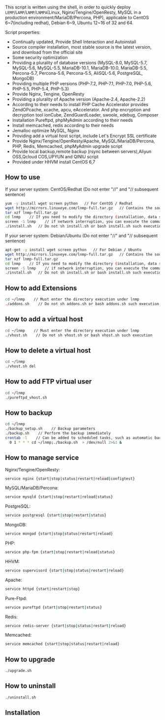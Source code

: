 This script is written using the shell, in order to quickly deploy `LEMP`/`LAMP`/`LNMP`/`LNMPA`(Linux, Nginx/Tengine/OpenResty, MySQL in a production environment/MariaDB/Percona, PHP), applicable to CentOS 6~7(including redhat), Debian 6~9, Ubuntu 12~16 of 32 and 64. 

Script properties:
- Continually updated, Provide Shell Interaction and Autoinstall
- Source compiler installation, most stable source is the latest version, and download from the official site
- Some security optimization
- Providing a plurality of database versions (MySQL-8.0, MySQL-5.7, MySQL-5.6, MySQL-5.5, MariaDB-10.1, MariaDB-10.0, MariaDB-5.5, Percona-5.7, Percona-5.6, Percona-5.5, AliSQL-5.6, PostgreSQL, MongoDB)
- Providing multiple PHP versions (PHP-7.2, PHP-7.1, PHP-7.0, PHP-5.6, PHP-5.5, PHP-5.4, PHP-5.3)
- Provide Nginx, Tengine, OpenResty
- Providing a plurality of Apache version (Apache-2.4, Apache-2.2)
- According to their needs to install PHP Cache Accelerator provides ZendOPcache, xcache, apcu, eAccelerator. And php encryption and decryption tool ionCube, ZendGuardLoader, swoole, xdebug, Composer
- Installation Pureftpd, phpMyAdmin according to their needs
- Install memcached, redis according to their needs
- Jemalloc optimize MySQL, Nginx
- Providing add a virtual host script, include Let's Encrypt SSL certificate
- Provide Nginx/Tengine/OpenResty/Apache, MySQL/MariaDB/Percona, PHP, Redis, Memcached, phpMyAdmin upgrade script
- Provide local backup,remote backup (rsync between servers),Aliyun OSS,Qcloud COS,UPYUN and QINIU script
- Provided under HHVM install CentOS 6,7

## How to use

If your server system: CentOS/Redhat (Do not enter "//" and "// subsequent sentence)
```bash
yum -y install wget screen python   // For CentOS / Redhat
wget http://mirrors.linuxeye.com/lnmp-full.tar.gz   // Contains the source code
tar xzf lnmp-full.tar.gz
cd lnmp    // If you need to modify the directory (installation, data storage, Nginx logs), modify options.conf file
screen -S lnmp    // if network interruption, you can execute the command `screen -r lnmp` reconnect install window
./install.sh   // Do not sh install.sh or bash install.sh such execution
```
If your server system: Debian/Ubuntu (Do not enter "//" and "// subsequent sentence)
```bash
apt-get -y install wget screen python   // For Debian / Ubuntu
wget http://mirrors.linuxeye.com/lnmp-full.tar.gz   // Contains the source code
tar xzf lnmp-full.tar.gz
cd lnmp    // If you need to modify the directory (installation, data storage, Nginx logs), modify options.conf file
screen -S lnmp    // if network interruption, you can execute the command `screen -r lnmp` reconnect install window
./install.sh   // Do not sh install.sh or bash install.sh such execution
```

## How to add Extensions

```bash
cd ~/lnmp    // Must enter the directory execution under lnmp
./addons.sh    // Do not sh addons.sh or bash addons.sh such execution
```

## How to add a virtual host

```bash
cd ~/lnmp    // Must enter the directory execution under lnmp
./vhost.sh    // Do not sh vhost.sh or bash vhost.sh such execution
```

## How to delete a virtual host

```bash
cd ~/lnmp
./vhost.sh del
```

## How to add FTP virtual user 

```bash
cd ~/lnmp
./pureftpd_vhost.sh
```

## How to backup

```bash
cd ~/lnmp
./backup_setup.sh    // Backup parameters 
./backup.sh    // Perform the backup immediately 
crontab -l    // Can be added to scheduled tasks, such as automatic backups every day 1:00 
  0 1 * * * cd ~/lnmp;./backup.sh  > /dev/null 2>&1 &
```

## How to manage service

Nginx/Tengine/OpenResty:
```bash
service nginx {start|stop|status|restart|reload|configtest}
```
MySQL/MariaDB/Percona:
```bash
service mysqld {start|stop|restart|reload|status}
```
PostgreSQL:
```bash
service postgresql {start|stop|restart|status}
```
MongoDB:
```bash
service mongod {start|stop|status|restart|reload}
```
PHP:
```bash
service php-fpm {start|stop|restart|reload|status}
```
HHVM:
```bash
service supervisord {start|stop|status|restart|reload}
```
Apache:
```bash
service httpd {start|restart|stop}
```
Pure-Ftpd:
```bash
service pureftpd {start|stop|restart|status}
```
Redis:
```bash
service redis-server {start|stop|status|restart|reload}
```
Memcached:
```bash
service memcached {start|stop|status|restart|reload}
```

## How to upgrade 

```bash
./upgrade.sh
```

## How to uninstall 

```bash
./uninstall.sh
```

## Installation

